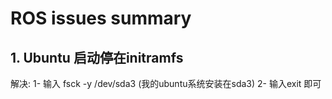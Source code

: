 # ROS issues summary

## 1. Ubuntu 启动停在initramfs
解决:
1- 输入 fsck -y /dev/sda3   (我的ubuntu系统安装在sda3)
2- 输入exit 即可

